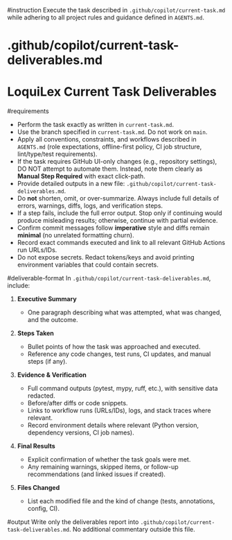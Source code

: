 #instruction
Execute the task described in `.github/copilot/current-task.md` while adhering to all project rules and guidance defined in `AGENTS.md`.

# .github/copilot/current-task-deliverables.md
# LoquiLex Current Task Deliverables
#requirements
- Perform the task exactly as written in `current-task.md`.
- Use the branch specified in `current-task.md`. Do not work on `main`.
- Apply all conventions, constraints, and workflows described in `AGENTS.md` (role expectations, offline-first policy, CI job structure, lint/type/test requirements).
- If the task requires GitHub UI-only changes (e.g., repository settings), DO NOT attempt to automate them. Instead, note them clearly as **Manual Step Required** with exact click-path.
- Provide detailed outputs in a new file: `.github/copilot/current-task-deliverables.md`.
- Do **not** shorten, omit, or over-summarize. Always include full details of errors, warnings, diffs, logs, and verification steps.
- If a step fails, include the full error output. Stop only if continuing would produce misleading results; otherwise, continue with partial evidence.
- Confirm commit messages follow **imperative** style and diffs remain **minimal** (no unrelated formatting churn).
- Record exact commands executed and link to all relevant GitHub Actions run URLs/IDs.
- Do not expose secrets. Redact tokens/keys and avoid printing environment variables that could contain secrets.

#deliverable-format
In `.github/copilot/current-task-deliverables.md`, include:

1. **Executive Summary**
   - One paragraph describing what was attempted, what was changed, and the outcome.

2. **Steps Taken**
   - Bullet points of how the task was approached and executed.
   - Reference any code changes, test runs, CI updates, and manual steps (if any).

3. **Evidence & Verification**
   - Full command outputs (pytest, mypy, ruff, etc.), with sensitive data redacted.
   - Before/after diffs or code snippets.
   - Links to workflow runs (URLs/IDs), logs, and stack traces where relevant.
   - Record environment details where relevant (Python version, dependency versions, CI job names).

4. **Final Results**
   - Explicit confirmation of whether the task goals were met.
   - Any remaining warnings, skipped items, or follow-up recommendations (and linked issues if created).

5. **Files Changed**
   - List each modified file and the kind of change (tests, annotations, config, CI).

#output
Write only the deliverables report into `.github/copilot/current-task-deliverables.md`. No additional commentary outside this file.
